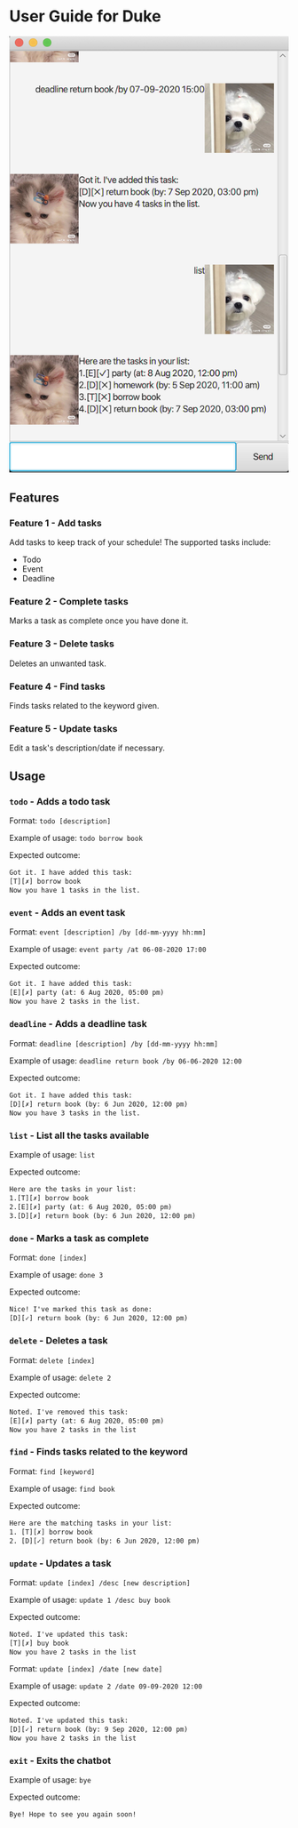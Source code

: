 # User Guide for Duke
![Chatbot UI](./Ui.png)
## Features

### Feature 1 - Add tasks

Add tasks to keep track of your schedule!
The supported tasks include:

- Todo
- Event
- Deadline

### Feature 2 - Complete tasks

Marks a task as complete once you have done it.

### Feature 3 - Delete tasks

Deletes an unwanted task.

### Feature 4 - Find tasks

Finds tasks related to the keyword given.

### Feature 5 - Update tasks

Edit a task's description/date if necessary.

## Usage

### `todo` - Adds a todo task
Format: `todo [description]`

Example of usage: `todo borrow book`

Expected outcome:
```
Got it. I have added this task: 
[T][✗] borrow book 
Now you have 1 tasks in the list.
```

### `event` - Adds an event task
Format: `event [description] /by [dd-mm-yyyy hh:mm]`

Example of usage: `event party /at 06-08-2020 17:00`

Expected outcome:
```
Got it. I have added this task: 
[E][✗] party (at: 6 Aug 2020, 05:00 pm) 
Now you have 2 tasks in the list.
```

### `deadline` - Adds a deadline task
Format: `deadline [description] /by [dd-mm-yyyy hh:mm]`

Example of usage: `deadline return book /by 06-06-2020 12:00`

Expected outcome:
```
Got it. I have added this task: 
[D][✗] return book (by: 6 Jun 2020, 12:00 pm)
Now you have 3 tasks in the list.
```

### `list` - List all the tasks available

Example of usage: `list`

Expected outcome:
```
Here are the tasks in your list: 
1.[T][✗] borrow book 
2.[E][✗] party (at: 6 Aug 2020, 05:00 pm) 
3.[D][✗] return book (by: 6 Jun 2020, 12:00 pm)
```

### `done` - Marks a task as complete
Format: `done [index]`

Example of usage: `done 3`

Expected outcome:
```
Nice! I've marked this task as done: 
[D][✓] return book (by: 6 Jun 2020, 12:00 pm)
```

### `delete` - Deletes a task
Format: `delete [index]`

Example of usage: `delete 2`

Expected outcome:
```
Noted. I've removed this task: 
[E][✗] party (at: 6 Aug 2020, 05:00 pm) 
Now you have 2 tasks in the list
```

### `find` - Finds tasks related to the keyword
Format: `find [keyword]`

Example of usage: `find book`

Expected outcome:
```
Here are the matching tasks in your list: 
1. [T][✗] borrow book 
2. [D][✓] return book (by: 6 Jun 2020, 12:00 pm)
```

### `update` - Updates a task
Format: `update [index] /desc [new description]`

Example of usage: `update 1 /desc buy book`

Expected outcome:
```
Noted. I've updated this task: 
[T][✗] buy book 
Now you have 2 tasks in the list
```

Format: `update [index] /date [new date]`

Example of usage: `update 2 /date 09-09-2020 12:00`

Expected outcome:
```
Noted. I've updated this task: 
[D][✓] return book (by: 9 Sep 2020, 12:00 pm) 
Now you have 2 tasks in the list
```

### `exit` - Exits the chatbot
Example of usage: `bye`

Expected outcome:
```
Bye! Hope to see you again soon!
```
